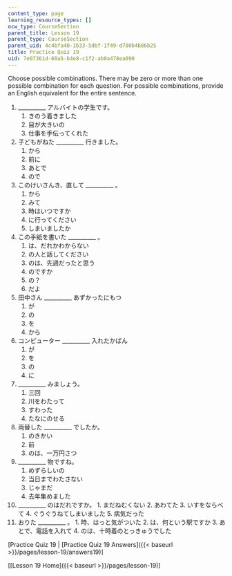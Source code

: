```yaml
---
content_type: page
learning_resource_types: []
ocw_type: CourseSection
parent_title: Lesson 19
parent_type: CourseSection
parent_uid: 4c4bfa40-1b33-5dbf-1f49-d700b4b86b25
title: Practice Quiz 19
uid: 7e07361d-60a5-b4e8-c1f2-ab0a478ea090
---
```


Choose possible combinations. There may be zero or more than one possible combination for each question. For possible combinations, provide an English equivalent for the entire sentence.

1.  \_\_\_\_\_\_\_\_\_\_ アルバイトの学生です。
    1.  きのう着きました
    2.  目が大きいの
    3.  仕事を手伝ってくれた
2.  子どもがねた \_\_\_\_\_\_\_\_\_\_ 行きました。
    1.  から
    2.  前に
    3.  あとで
    4.  ので
3.  このけいさんき、直して \_\_\_\_\_\_\_\_\_\_ 。
    1.  から
    2.  みて
    3.  時はいつですか
    4.  に行ってください
    5.  しまいましたか
4.  この手紙を書いた \_\_\_\_\_\_\_\_\_\_ 。
    1.  は、だれかわからない
    2.  の人と話してください
    3.  のは、先週だったと思う
    4.  のですか
    5.  の？
    6.  だよ
5.  田中さん \_\_\_\_\_\_\_\_\_\_ あずかったにもつ
    1.  が
    2.  の
    3.  を
    4.  から
6.  コンピューター \_\_\_\_\_\_\_\_\_\_ 入れたかばん
    1.  が
    2.  を
    3.  の
    4.  に
7.  \_\_\_\_\_\_\_\_\_\_ みましょう。
    1.  三回
    2.  川をわたって
    3.  すわった
    4.  たなにのせる
8.  両替した \_\_\_\_\_\_\_\_\_\_ でしたか。
    1.  のきかい
    2.  前
    3.  のは、一万円さつ
9.  \_\_\_\_\_\_\_\_\_\_ 物ですね。
    1.  めずらしいの
    2.  当日までわたさない
    3.  じゃまだ
    4.  去年集めました
10.  \_\_\_\_\_\_\_\_\_\_ のはだれですか。
    1.  まだねむくない
    2.  あわてた
    3.  いすをならべて
    4.  ぐうぐうねてしまいました
    5.  病気だった
11.  おりた \_\_\_\_\_\_\_\_\_\_ 。
    1.  時、はっと気がついた
    2.  は、何という駅ですか
    3.  あとで、電話を入れて
    4.  のは、十時着のとっきゅうでした

\[Practice Quiz 19 | [Practice Quiz 19 Answers]({{< baseurl >}}/pages/lesson-19/answers19)\]

\[[Lesson 19 Home]({{< baseurl >}}/pages/lesson-19)\]